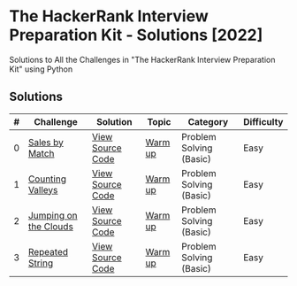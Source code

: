 # The HackerRank Interview Preparation Kit - Solutions [2022]
Solutions to All the Challenges in "The HackerRank Interview Preparation Kit" using Python

## Solutions
| #   | Challenge | Solution | Topic | Category | Difficulty |
| --- | ---       | ---      | ---   | ---      | ---        |
| 0  | [Sales by Match](https://www.hackerrank.com/challenges/sock-merchant/problem?h_l=interview&isFullScreen=false&playlist_slugs%5B%5D%5B%5D=interview-preparation-kit&playlist_slugs%5B%5D%5B%5D=warmup)   | [View Source Code](https://github.com/naumanaarif/hackerrank-solutions-python/blob/main/warmup_challenges/sales_by_match.py) | [Warm up](https://www.hackerrank.com/interview/interview-preparation-kit/warmup/challenges) | Problem Solving (Basic) | Easy       |
| 1  | [Counting Valleys](https://www.hackerrank.com/challenges/sock-merchant/problem?h_l=interview&isFullScreen=false&playlist_slugs%5B%5D%5B%5D=interview-preparation-kit&playlist_slugs%5B%5D%5B%5D=warmup) | [View Source Code](https://github.com/naumanaarif/hackerrank-solutions-python/blob/main/warmup_challenges/sales_by_match.py) | [Warm up](https://www.hackerrank.com/interview/interview-preparation-kit/warmup/challenges) | Problem Solving (Basic) | Easy       |
| 2  | [Jumping on the Clouds](https://www.hackerrank.com/challenges/jumping-on-the-clouds/problem?h_l=interview&isFullScreen=false&playlist_slugs%5B%5D%5B%5D=interview-preparation-kit&playlist_slugs%5B%5D%5B%5D=warmup) | [View Source Code](https://github.com/naumanaarif/hackerrank-solutions-python/blob/main/warmup_challenges/jumping_on_the_clouds.py) | [Warm up](https://www.hackerrank.com/interview/interview-preparation-kit/warmup/challenges) | Problem Solving (Basic) | Easy       |
| 3  | [Repeated String](https://www.hackerrank.com/challenges/sock-merchant/problem?h_l=interview&isFullScreen=false&playlist_slugs%5B%5D%5B%5D=interview-preparation-kit&playlist_slugs%5B%5D%5B%5D=warmup) | [View Source Code](https://github.com/naumanaarif/hackerrank-solutions-python/blob/main/warmup_challenges/sales_by_match.py) | [Warm up](https://www.hackerrank.com/interview/interview-preparation-kit/warmup/challenges) | Problem Solving (Basic) | Easy       |

